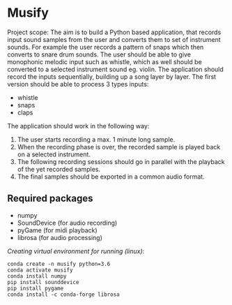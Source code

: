 # Musify
Project scope:
The aim is to build a Python based application, that records input sound samples from the user and converts them to set of instrument sounds. For example the user records a pattern of snaps which then converts to snare drum sounds.
The user should be able to give monophonic melodic input such as whistle, which as well should be converted to a selected instrument sound eg. violin.
The application should record the inputs sequentially, building up a song layer by layer.
The first version should be able to process 3 types inputs:
- whistle
- snaps
- claps

The application should work in the following way:
1. The user starts recording a max. 1 minute long sample.
2. When the recording phase is over, the recorded sample is played back on a selected instrument.
3. The following recording sessions should go in parallel with the playback of the yet recorded samples.
4. The final samples should be exported in a common audio format.

## Required packages
- numpy
- SoundDevice (for audio recording)
- pyGame (for midi playback)
- librosa (for audio processing)

_Creating virtual environment for running (linux)_:

`conda create -n musify python=3.6` \
`conda activate musify` \
`conda install numpy` \
`pip install sounddevice` \
`pip install pygame` \
`conda install -c conda-forge librosa`